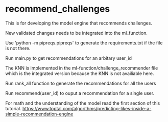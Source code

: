 # recommend_challenges
This is for developing the model engine that recommends challenges.

New validated changes needs to be integrated into the ml_function.

Use 'python -m pipreqs.pipreqs' to generate the requirements.txt if the file is not there.

Run main.py to get recommendations for an arbitary user_id

The KNN is implemented in the ml-function/challenge_recommender file which is the integrated version because the KNN is not availiable here.

Run rank_all function to generate the recommendations for all the users

Run recommend(user_id) to ouput a recommendation for a single user.

For math and the understanding of the model read the first section of this tutorial. https://www.toptal.com/algorithms/predicting-likes-inside-a-simple-recommendation-engine

